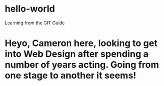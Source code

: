# hello-world
Learning from the GIT Guide
# Heyo, Cameron here, looking to get into Web Design after spending a number of years acting.  Going from one stage to another it seems!
